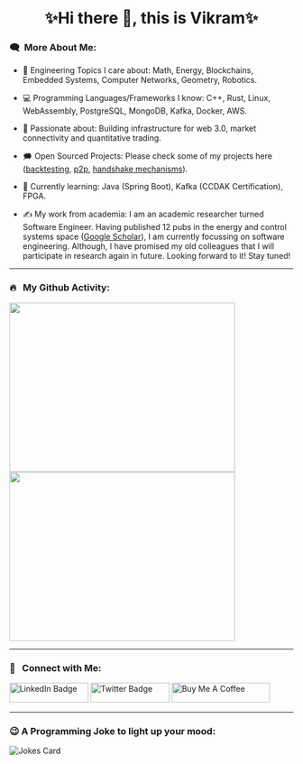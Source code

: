 <p align="center"><img src="https://komarev.com/ghpvc/?username=vbhattaccmu&style=flat-square&color=blue" alt=""></p>

<h1 align="center">
✨Hi there 👋, this is Vikram✨
</h1>

### :left_speech_bubble:	&nbsp;More About Me:

- 💬 Engineering Topics I care about: Math, Energy, Blockchains, Embedded Systems, Computer Networks, Geometry, Robotics.

- :computer: Programming Languages/Frameworks I know: C++, Rust, Linux, WebAssembly, PostgreSQL, MongoDB, Kafka, Docker, AWS.

- 🔭 Passionate about: Building infrastructure for web 3.0, market connectivity and quantitative trading.
  
- :right_anger_bubble: Open Sourced Projects: Please check some of my projects here ([backtesting](https://github.com/vbhattaccmu/CryptoBackTester), [p2p](https://github.com/vbhattaccmu/lynk), [handshake mechanisms](https://github.com/vbhattaccmu/rlpx_handshake)).
  
- 🌱 Currently learning: Java (Spring Boot), Kafka (CCDAK Certification), FPGA.
  
- ✍️ My work from academia: I am an academic researcher turned Software Engineer. Having published 12 pubs in the energy and control systems space ([Google Scholar](https://scholar.google.co.in/citations?user=91OsIQYAAAAJ&hl=en)), I am currently focussing on software engineering. Although, I have promised my old colleagues that I will participate in research again in future. Looking forward to it! Stay tuned!
  
---

### 🔥 &nbsp; My Github Activity:
<a href="https://git.io/streak-stats"><img src="http://github-readme-streak-stats.herokuapp.com?user=vbhattaccmu&theme=dark" height="300" width="400"></a>
<a href="https://github.com/vbhattaccmu/github-readme-stats"><img src="https://github-readme-stats.vercel.app/api/top-langs/?username=vbhattaccmu&layout=compact&theme=vision-friendly-dark" height="300" width="400"></a>

<!-- 
<a href="https://github.com/vbhattaccmu/github-readme-stats">
  <img src="https://github-readme-stats.vercel.app/api?username=vbhattaccmu&show_icons=true&theme=transparent" alt="Anurag's GitHub stats" width="400">
</a>
-->
---

### :thought_balloon:	&nbsp; Connect with Me:

<p>
<a href="https://www.linkedin.com/in/vikram-bhattacharjee-3a04755b"><img src="https://img.shields.io/badge/LinkedIn-blue?style=for-the-badge&logo=linkedin&logoColor=white" alt="LinkedIn Badge" height="35" width="140" /></a>
<a href="https://twitter.com/vbhattac453"><img src="https://img.shields.io/badge/Twitter-blue?style=for-the-badge&logo=twitter&logoColor=white" alt="Twitter Badge" height="35" width="140"/></a>
<a href="https://www.buymeacoffee.com/vbhattaccmu" target="_blank"><img src="https://cdn.buymeacoffee.com/buttons/default-orange.png" alt="Buy Me A Coffee" height="35" width="174"/></a>
</p>

---

### 😉 A Programming Joke to light up your mood:
<!-- Markdown -->
![Jokes Card](https://readme-jokes.vercel.app/api)

